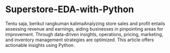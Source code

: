 # Superstore-EDA-with-Python
Tentu saja, berikut rangkuman kalimaAnalyzing store sales and profit entails assessing revenue and earnings, aiding businesses in pinpointing areas for improvement. Through data-driven insights, operations, pricing, marketing, and inventory management strategies are optimized. This article offers actionable insights using Python.
